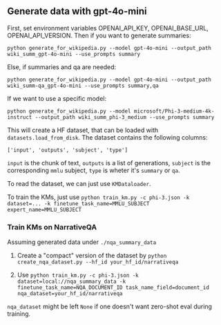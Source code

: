 

## Generate data with gpt-4o-mini

First, set environment variables OPENAI_API_KEY, OPENAI_BASE_URL, OPENAI_API_VERSION. Then if you want to generate summaries:

```python generate_for_wikipedia.py --model gpt-4o-mini --output_path wiki_summ_gpt-4o-mini --use_prompts summary```

Else, if summaries and qa are needed:

```python generate_for_wikipedia.py --model gpt-4o-mini --output_path wiki_summ-qa_gpt-4o-mini --use_prompts summary,qa```

If we want to use a specific model:

```python generate_for_wikipedia.py --model microsoft/Phi-3-medium-4k-instruct --output_path wiki_summ_phi-3_medium --use_prompts summary```

This will create a HF dataset, that can be loaded with `datasets.load_from_disk`. The dataset contains the following columns:

```
['input', 'outputs', 'subject', 'type']
```

`input` is the chunk of text, `outputs` is a list of generations, `subject` is the corresponding `mmlu` subject, `type` is wheter it's `summary` or `qa`.

To read the dataset, we can just use `KMDataloader`.

To train the KMs, just use `python train_km.py -c phi-3.json -k dataset=... -k finetune_task_name=MMLU_SUBJECT expert_name=MMLU_SUBJECT`

### Train KMs on NarrativeQA

Assuming generated data under `./nqa_summary_data`

1. Create a "compact" version of the dataset by `python create_nqa_dataset.py --hf_id your_hf_id/narrativeqa`

2. Use `python train_km.py -c phi-3.json -k dataset=local://nqa_summary_data -k finetune_task_name=NQA_DOCUMENT_ID task_name_field=document_id nqa_dataset=your_hf_id/narrativeqa`

`nqa_dataset` might be left `None` if one doesn't want zero-shot eval during training.
